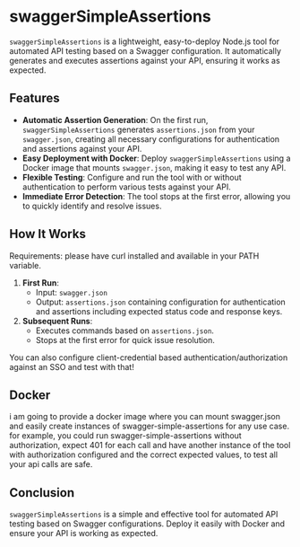 # swaggerSimpleAssertions

`swaggerSimpleAssertions` is a lightweight, easy-to-deploy Node.js tool for automated API testing based on a Swagger configuration. It automatically generates and executes assertions against your API, ensuring it works as expected.

## Features

- **Automatic Assertion Generation**: On the first run, `swaggerSimpleAssertions` generates `assertions.json` from your `swagger.json`, creating all necessary configurations for authentication and assertions against your API.
- **Easy Deployment with Docker**: Deploy `swaggerSimpleAssertions` using a Docker image that mounts `swagger.json`, making it easy to test any API.
- **Flexible Testing**: Configure and run the tool with or without authentication to perform various tests against your API.
- **Immediate Error Detection**: The tool stops at the first error, allowing you to quickly identify and resolve issues.

## How It Works

Requirements: please have curl installed and available in your PATH variable.

1. **First Run**: 
   - Input: `swagger.json`
   - Output: `assertions.json` containing configuration for authentication and assertions including expected status code and response keys.
2. **Subsequent Runs**: 
   - Executes commands based on `assertions.json`.
   - Stops at the first error for quick issue resolution.
   
You can also configure client-credential based authentication/authorization against an SSO and test with that!

## Docker
i am going to provide a docker image where you can mount swagger.json and easily create
instances of swagger-simple-assertions for any use case.
for example, you could run swagger-simple-assertions without authorization, expect 401
for each call and have another instance of the tool with authorization configured
and the correct expected values, to test all your api calls are safe.

## Conclusion

`swaggerSimpleAssertions` is a simple and effective tool for automated API testing based on Swagger configurations. Deploy it easily with Docker and ensure your API is working as expected.
